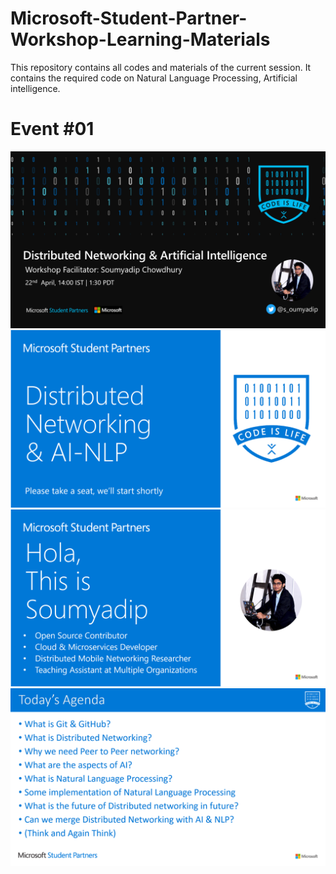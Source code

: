 # Microsoft-Student-Partner-Workshop-Learning-Materials
This repository contains all codes and materials of the current session. It contains the  required code on Natural Language Processing, Artificial intelligence.

# Event #01

<img src="./brochure/1.png" >
<img src="./brochure/2.png" >
<img src="./brochure/3.png" >
<img src="./brochure/4.png" >
